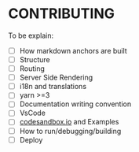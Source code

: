 # CONTRIBUTING

To be explain:

 - [ ] How markdown anchors are built
 - [ ] Structure
 - [ ] Routing
 - [ ] Server Side Rendering
 - [ ] i18n and translations
 - [ ] yarn >=3
 - [ ] Documentation writing convention
 - [ ] VsCode
 - [ ] [codesandbox.io](https://codesandbox.io/) and Examples
 - [ ] How to run/debugging/building
 - [ ] Deploy